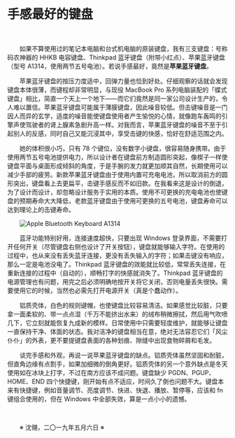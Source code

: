 # 手感最好的键盘

&emsp;&emsp;

&emsp;&emsp;如果不算使用过的笔记本电脑和台式机电脑的原装键盘，我有三支键盘：号称码农神器的 HHKB 电容键盘、Thinkpad 蓝牙键盘（附带小红点）、苹果蓝牙键盘（型号 A1314，使用两节五号电池）。若说手感最好，竟然是**苹果蓝牙键盘**。

&emsp;&emsp;苹果蓝牙键盘的按压力度适中，回弹力量也恰到好处。仔细观察的话就会发现键盘本体很薄，而键程却非常明显，与现役 MacBook Pro 系列电脑装配的「蝶式键盘」相比，简直一个天上一个地下——而它们竟然是同一家公司设计生产的，令人难以置信。苹果蓝牙键盘可能属于薄膜键盘，因此噪音较低。但击键噪音是一门因人而异的玄学，适度的噪音能使键盘使用者产生愉悦的心情，就像跑车轰鸣的引擎声使驾驶者的肾上腺素急剧升高一样。对我而言，苹果蓝牙键盘的噪音不至于引起别人的反感，同时自己又能沉浸其中，享受击键的快感，恰好在舒适范围之内。

&emsp;&emsp;她的体积很小巧，只有 78 个键位，没有数字小键盘，很容易随身携带。由于使用两节五号电池提供电力，所以设计者在键盘前方制造圆形突起，像楔子一样使键盘平面与桌面形成倾斜的角度，于是手腕的发力就更加顺其自然，长期使用可以减少手部的疲劳。新款苹果蓝牙键盘由于使用内置可充电电池，所以取消前方的圆形突出，键盘看上去更扁平，击键手感反而不如旧款。在我看来这是设计的倒退，为了设计而设计，却忽略设计服务于实用的本质。使用不可更换的充电电池也使键盘的预期寿命大大降低，老款蓝牙键盘由于使用可更换的五号电池，键盘寿命可以达到理论上的击键寿命。

&emsp;&emsp;![Apple Bluetooth Keyboard A1314](https://github.com/voyageplanet/plan42/blob/master/99_file/01_img/20190507-apple-a1314.jpg)

&emsp;&emsp;蓝牙功能特别好用，连接速度超快，只要出现 Windows 登录界面，不需要打开任何开关（尽管键盘右侧也设计了开关按钮），键盘就能够输入字符。在使用的过程中，也从来没有丢失蓝牙连接，更没有丢失输入的字符；如果击键没有响应，那么一定是电池没电了。Thinkpad 蓝牙键盘的效能就比较低，常常丢失连接，在重新连接的过程中（自动的），顺畅打字的快感就消失了。Thinkpad 蓝牙键盘的电源管理也有问题，用完之后必须明确地按开关将它关闭，否则电量丢失很快。需要使用它的时候，当然也必需先打开电源开关（真是个蠢动作）。

&emsp;&emsp;铝质壳体，白色的规则键帽，也使键盘比较容易清洁。如果感觉比较脏，只要拿一面柔软的、带一点点湿（千万不能挤出水来）的绒布稍微擦拭，然后用气吹喷几下，它立刻就能恢复九成新的模样。日常使用中只需要轻度维护，就能够让键盘一直保持干净、体面的状态。我对洁净的键盘相当在意，绝对无法容忍它们「风尘仆仆」的外表，更不要提键盘表面的各种划痕、隙缝中出现食物碎屑和毛发。

&emsp;&emsp;谈完手感和外观，再说一说苹果蓝牙键盘的缺点。铝质壳体虽然坚固和耐脏，但直角边缘有点割手，如果加细微的倒角更好。铝质壳体的另一个意外缺点是冬天使用如在冰块上打字，不过在南方应该不成问题。键盘缺少 PGDN、PGUP、HOME、END 四个快捷键，刚开始有点不适应，时间久了倒也问题不大。键盘本来有快捷键，例如音量调节、亮度调节、快进、快退、播放、暂停等，应该和 fn 键组合使用的，但在 Windows 中全部失效，算是一点小小的遗憾。

&emsp;&emsp;

&emsp;&emsp;※ 沈翎，二〇一九年五月六日 ※